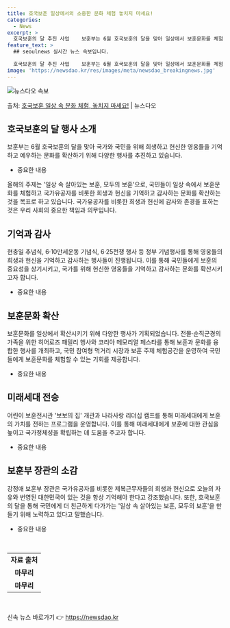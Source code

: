 ```yaml
---
title: 호국보훈 일상에서의 소중한 문화 체험 놓치지 마세요!
categories:
  - News
excerpt: >
  호국보훈의 달 추진 사업    보훈부는 6월 호국보훈의 달을 맞아 일상에서 보훈문화를 체험해 국가와 국민을 …
feature_text: >
  ## seoulnews 실시간 뉴스 속보입니다.

  호국보훈의 달 추진 사업    보훈부는 6월 호국보훈의 달을 맞아 일상에서 보훈문화를 체험해 국가와 국민을 …
image: 'https://newsdao.kr/res/images/meta/newsdao_breakingnews.jpg'
---
```


![뉴스다오 속보](https://newsdao.kr/res/images/meta/newsdao_breakingnews.jpg)

<p>출처: <a href="https://newsdao.kr/3984" rel="dofollow">호국보훈 일상 속 문화 체험, 놓치지 마세요!</a> | 뉴스다오</p>

<h2 data-ke-size="size26">호국보훈의 달 행사 소개</h2>
<p data-ke-size="size16">보훈부는 6월 호국보훈의 달을 맞아 국가와 국민을 위해 희생하고 헌신한 영웅들을 기억하고 예우하는 문화를 확산하기 위해 다양한 행사를 추진하고 있습니다.</p>
<ul>
<li>중요한 내용</li>
</ul>
<p data-ke-size="size16">올해의 주제는 '일상 속 살아있는 보훈, 모두의 보훈'으로, 국민들이 일상 속에서 보훈문화를 체험하고 국가유공자를 비롯한 희생과 헌신을 기억하고 감사하는 문화를 확산하는 것을 목표로 하고 있습니다. 국가유공자를 비롯한 희생과 헌신에 감사와 존경을 표하는 것은 우리 사회의 중요한 책임과 의무입니다.</p>

<h2 data-ke-size="size26">기억과 감사</h2>
<p data-ke-size="size16">현충일 추념식, 6·10만세운동 기념식, 6·25전쟁 행사 등 정부 기념행사를 통해 영웅들의 희생과 헌신을 기억하고 감사하는 행사들이 진행됩니다. 이를 통해 국민들에게 보훈의 중요성을 상기시키고, 국가를 위해 헌신한 영웅들을 기억하고 감사하는 문화를 확산시키고자 합니다.</p>
<ul>
<li>중요한 내용</li>
</ul>

<h2 data-ke-size="size26">보훈문화 확산</h2>
<p data-ke-size="size16">보훈문화를 일상에서 확산시키기 위해 다양한 행사가 기획되었습니다. 전몰·순직군경의 가족을 위한 히어로즈 패밀리 행사와 코리아 메모리얼 페스타를 통해 보훈과 문화를 융합한 행사를 개최하고, 국민 참여형 먹거리 시장과 보훈 주제 체험공간을 운영하여 국민들에게 보훈문화를 체험할 수 있는 기회를 제공합니다.</p>
<ul>
<li>중요한 내용</li>
</ul>

<h2 data-ke-size="size26">미래세대 전승</h2>
<p data-ke-size="size16">어린이 보훈전시관 '보보의 집' 개관과 나라사랑 리더십 캠프를 통해 미래세대에게 보훈의 가치를 전하는 프로그램을 운영합니다. 이를 통해 미래세대에게 보훈에 대한 관심을 높이고 국가정체성을 확립하는 데 도움을 주고자 합니다.</p>
<ul>
<li>중요한 내용</li>
</ul>

<h2 data-ke-size="size26">보훈부 장관의 소감</h2>
<p data-ke-size="size16">강정애 보훈부 장관은 국가유공자를 비롯한 제복근무자들의 희생과 헌신으로 오늘의 자유와 번영된 대한민국이 있는 것을 항상 기억해야 한다고 강조했습니다. 또한, 호국보훈의 달을 통해 국민에게 더 친근하게 다가가는 '일상 속 살아있는 보훈, 모두의 보훈'을 만들기 위해 노력하고 있다고 말했습니다.</p>
<ul>
<li>중요한 내용</li>
</ul>
<p data-ke-size="size16">&nbsp;</p>
<table>
<tbody>
<tr>
<td style="text-align: center; height: 17px;"><b>자료 출처</b></td>
</tr>
<tr>
<td style="text-align: center; height: 17px;"><b>마무리</b></td>
</tr>
<tr>
<td style="text-align: center; height: 17px;"><b>마무리</b></td>
</tr>
</tbody>
</table>
<p data-ke-size="size16">&nbsp;</p> 

신속 뉴스 바로가기 👉 <a href="https://newsdao.kr" rel="dofollow">https://newsdao.kr</a>



